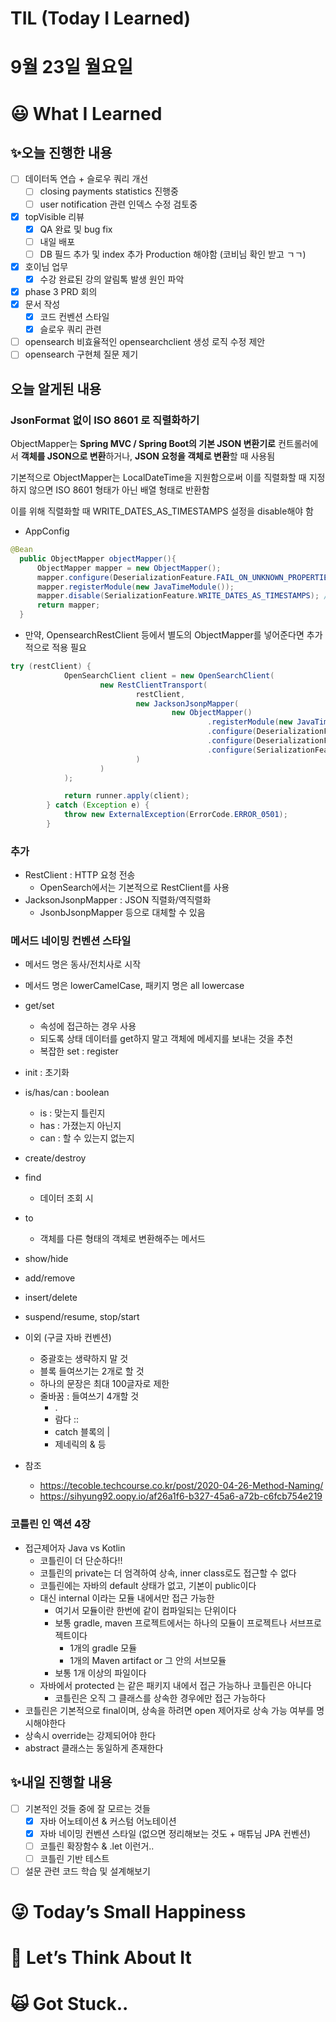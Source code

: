 # TIL (Today I Learned)

# 9월 23일 월요일

# 😃 What I Learned

## ✨오늘 진행한 내용

- [ ]  데이터독 연습 + 슬로우 쿼리 개선
    - [ ]  closing payments statistics 진행중
    - [ ]  user notification 관련 인덱스 수정 검토중
- [x]  topVisible 리뷰
    - [x]  QA 완료 및 bug fix
    - [ ]  내일 배포
    - [ ]  DB 필드 추가 및 index 추가 Production 해야함 (코비님 확인 받고 ㄱㄱ)
- [x]  호이님 업무
    - [x]  수강 완료된 강의 알림톡 발생 원인 파악
- [x]  phase 3 PRD 회의
- [x]  문서 작성
    - [x]  코드 컨벤션 스타일
    - [x]  슬로우 쿼리 관련
- [ ]  opensearch 비효율적인 opensearchclient 생성 로직 수정 제안
- [ ]  opensearch 구현체 질문 제기

## 오늘 알게된 내용

### JsonFormat 없이 ISO 8601 로 직렬화하기

ObjectMapper는 **Spring MVC / Spring Boot의 기본 JSON 변환기로** 컨트롤러에서 **객체를 JSON으로 변환**하거나, **JSON 요청을 객체로 변환**할 때 사용됨

기본적으로 ObjectMapper는 LocalDateTime을 지원함으로써 이를 직렬화할 때 지정하지 않으면 ISO 8601 형태가 아닌 배열 형태로 반환함

이를 위해 직렬화할 때 WRITE_DATES_AS_TIMESTAMPS 설정을 disable해야 함

- AppConfig

```java
@Bean
  public ObjectMapper objectMapper(){
      ObjectMapper mapper = new ObjectMapper();
      mapper.configure(DeserializationFeature.FAIL_ON_UNKNOWN_PROPERTIES, false);
      mapper.registerModule(new JavaTimeModule());
      mapper.disable(SerializationFeature.WRITE_DATES_AS_TIMESTAMPS); // 이 설정
      return mapper;
  }
```

- 만약, OpensearchRestClient 등에서 별도의 ObjectMapper를 넣어준다면 추가적으로 적용 필요

```java
try (restClient) {
            OpenSearchClient client = new OpenSearchClient(
                    new RestClientTransport(
                            restClient,
                            new JacksonJsonpMapper(
                                    new ObjectMapper()
                                            .registerModule(new JavaTimeModule())
                                            .configure(DeserializationFeature.FAIL_ON_UNKNOWN_PROPERTIES, false)
                                            .configure(DeserializationFeature.ACCEPT_EMPTY_STRING_AS_NULL_OBJECT, true)
                                            .configure(SerializationFeature.WRITE_DATES_AS_TIMESTAMPS, false)
                            )
                    )
            );

            return runner.apply(client);
        } catch (Exception e) {
            throw new ExternalException(ErrorCode.ERROR_0501);
        }
```

### 추가

- RestClient : HTTP 요청 전송
    - OpenSearch에서는 기본적으로 RestClient를 사용
- JacksonJsonpMapper : JSON 직렬화/역직렬화
    - JsonbJsonpMapper 등으로 대체할 수 있음

### 메서드 네이밍 컨벤션 스타일

- 메서드 명은 동사/전치사로 시작
- 메서드 명은 lowerCamelCase, 패키지 명은 all lowercase

- get/set
    - 속성에 접근하는 경우 사용
    - 되도록 상태 데이터를 get하지 말고 객체에 메세지를 보내는 것을 추천
    - 복잡한 set : register
- init : 초기화
- is/has/can : boolean
    - is : 맞는지 틀린지
    - has : 가졌는지 아닌지
    - can : 할 수 있는지 없는지
- create/destroy
- find
    - 데이터 조회 시
- to
    - 객체를 다른 형태의 객체로 변환해주는 메서드
- show/hide
- add/remove
- insert/delete
- suspend/resume, stop/start

- 이외 (구글 자바 컨벤션)
    - 중괄호는 생략하지 말 것
    - 블록 들여쓰기는 2개로 할 것
    - 하나의 문장은 최대 100글자로 제한
    - 줄바꿈 : 들여쓰기 4개할 것
        - .
        - 람다 ::
        - catch 블록의 |
        - 제네릭의 & 등
    

- 참조
    - https://tecoble.techcourse.co.kr/post/2020-04-26-Method-Naming/
    - https://sihyung92.oopy.io/af26a1f6-b327-45a6-a72b-c6fcb754e219

### 코틀린 인 액션 4장

- 접근제어자 Java vs Kotlin
    - 코틀린이 더 단순하다!!
    - 코틀린의 private는 더 엄격하여 상속, inner class로도 접근할 수 없다
    - 코틀린에는 자바의 default 상태가 없고, 기본이 public이다
    - 대신 internal 이라는 모듈 내에서만 접근 가능한
        - 여기서 모듈이란 한번에 같이 컴파일되는 단위이다
        - 보통 gradle, maven 프로젝트에서는 하나의 모듈이 프로젝트나 서브프로젝트이다
            - 1개의 gradle 모듈
            - 1개의 Maven artifact or 그 안의 서브모듈
        - 보통 1개 이상의 파일이다
    - 자바에서 protected 는 같은 패키지 내에서 접근 가능하나 코틀린은 아니다
        - 코틀린은 오직 그 클래스를 상속한 경우에만 접근 가능하다
- 코틀린은 기본적으로 final이며, 상속을 하려면 open 제어자로 상속 가능 여부를 명시해야한다
- 상속시 override는 강제되어야 한다
- abstract 클래스는 동일하게 존재한다

## ✨내일 진행할 내용

- [ ]  기본적인 것들 중에 잘 모르는 것들
    - [x]  자바 어노테이션 & 커스텀 어노테이션
    - [x]  자바 네이밍 컨벤션 스타일 (없으면 정리해보는 것도 + 매튜님 JPA 컨벤션)
    - [ ]  코틀린 확장함수 & .let 이런거..
    - [ ]  코틀린 기반 테스트
- [ ]  설문 관련 코드 학습 및 설계해보기

# 😜 Today’s Small Happiness

# 🧐 Let’s Think About It

# 🙀 Got Stuck..